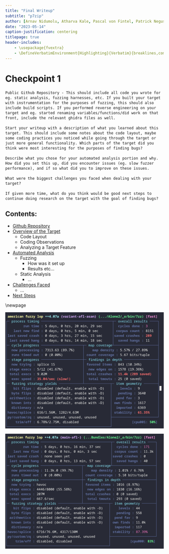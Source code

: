 ```yaml
---
title: "Final Writeup"
subtitle: "p7zip"
author: [Arnav Nidumolu, Atharva Kale, Pascal von Fintel, Patrick Negus]
date: "2023-05-14"
caption-justification: centering
titlepage: true
header-includes:
    - \usepackage{fvextra}
    - \DefineVerbatimEnvironment{Highlighting}{Verbatim}{breaklines,commandchars=\\\{\}}
---
```


# Checkpoint 1




    Public Github Repository - This should include all code you wrote for eg. static analysis, fuzzing harnesses, etc. If you built your target with instrumentation for the purposes of fuzzing, this should also include build scripts. If you performed reverse engineering on your target and eg. started renaming variables/functions/did work on that front, include the relevant ghidra files as well.

    Start your writeup with a description of what you learned about this target. This should include some notes about the code layout, maybe some coding practices you noticed while going through the target or just more general functionality. Which parts of the target did you think were most interesting for the purposes of finding bugs?

    Describe what you chose for your automated analysis portion and why. How did you set this up, did you encounter issues (eg. slow fuzzer performance), and if so what did you to improve on these issues.

    What were the biggest challenges you faced when dealing with your target?

    If given more time, what do you think would be good next steps to continue doing research on the target with the goal of finding bugs?



## Contents:

-   [Github Repository]()
-   [Overview of the Target]()
    - Code Layout
    - Coding Observations
    - Analyzing a Target Feature
-   [Automated Analysis]()
    - Fuzzing
        - How was it set up
        - Results etc...
    - Static Analysis
        - ...
-   [Challenges Faced]()
    - ...
-   [Next Steps]()

\newpage

![](screenshots/afl-asan-out.png)

![](screenshots/asan-out.png)
